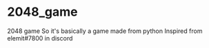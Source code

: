 # 2048_game
2048 game
So it's basically a game made from python
Inspired from  elemit#7800 in discord
